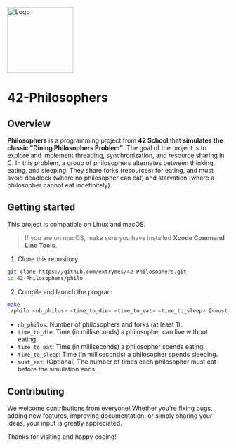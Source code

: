 <img src="https://i.imgur.com/y2bQtnZ.png" width="150" height="150" alt="Logo" />

# 42-Philosophers
## Overview
**Philosophers** is a programming project from **42 School** that **simulates the classic "Dining Philosophers Problem"**. The goal of the project is to explore and implement threading, synchronization, and resource sharing in C. In this problem, a group of philosophers alternates between thinking, eating, and sleeping. They share forks (resources) for eating, and must avoid deadlock (where no philosopher can eat) and starvation (where a philosopher cannot eat indefinitely).

## Getting started
This project is compatible on Linux and macOS.
> If you are on macOS, make sure you have installed **Xcode Command Line Tools**.
1. Clone this repository
```bash
git clone https://github.com/extrymes/42-Philosophers.git
cd 42-Philosophers/philo
```
2. Compile and launch the program
```bash
make
./philo <nb_philos> <time_to_die> <time_to_eat> <time_to_sleep> [<must_eat>]
```
- `nb_philos`: Number of philosophers and forks (at least 1).
- `time_to_die`: Time (in milliseconds) a philosopher can live without eating.
- `time_to_eat`: Time (in milliseconds) a philosopher spends eating.
- `time_to_sleep`: Time (in milliseconds) a philosopher spends sleeping.
- `must_eat`: (Optional) The number of times each philosopher must eat before the simulation ends.

## Contributing
We welcome contributions from everyone! Whether you're fixing bugs, adding new features, improving documentation, or simply sharing your ideas, your input is greatly appreciated.

Thanks for visiting and happy coding!
